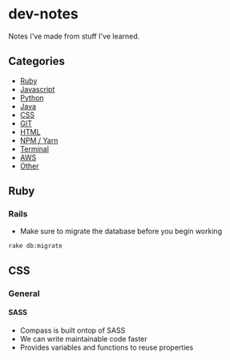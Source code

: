 # dev-notes
Notes I've made from stuff I've learned.

## Categories
- [Ruby](#Ruby)
- [Javascript](#javascript)
- [Python](#python)
- [Java](#java)
- [CSS](#css)
- [GIT](#git)
- [HTML](#html)
- [NPM / Yarn](#npm-yarn)
- [Terminal](#terminal)
- [AWS](#aws)
- [Other](#other)

## Ruby

### Rails

- Make sure to migrate the database before you begin working
```
rake db:migrate
```

## CSS

### General

#### SASS
- Compass is built ontop of SASS
- We can write maintainable code faster
- Provides variables and functions to reuse properties
